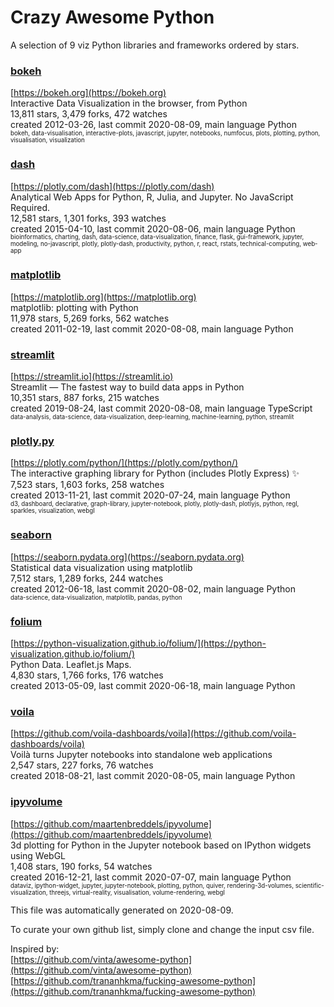 # Crazy Awesome Python
A selection of 9 viz Python libraries and frameworks ordered by stars.  


### [bokeh](https://github.com/bokeh/bokeh)  
[https://bokeh.org](https://bokeh.org)  
Interactive Data Visualization in the browser, from  Python  
13,811 stars, 3,479 forks, 472 watches  
created 2012-03-26, last commit 2020-08-09, main language Python  
<sub><sup>bokeh, data-visualisation, interactive-plots, javascript, jupyter, notebooks, numfocus, plots, plotting, python, visualisation, visualization</sup></sub>


### [dash](https://github.com/plotly/dash)  
[https://plotly.com/dash](https://plotly.com/dash)  
Analytical Web Apps for Python, R, Julia, and Jupyter. No JavaScript Required.  
12,581 stars, 1,301 forks, 393 watches  
created 2015-04-10, last commit 2020-08-06, main language Python  
<sub><sup>bioinformatics, charting, dash, data-science, data-visualization, finance, flask, gui-framework, jupyter, modeling, no-javascript, plotly, plotly-dash, productivity, python, r, react, rstats, technical-computing, web-app</sup></sub>


### [matplotlib](https://github.com/matplotlib/matplotlib)  
[https://matplotlib.org](https://matplotlib.org)  
matplotlib: plotting with Python  
11,978 stars, 5,269 forks, 562 watches  
created 2011-02-19, last commit 2020-08-08, main language Python  


### [streamlit](https://github.com/streamlit/streamlit)  
[https://streamlit.io](https://streamlit.io)  
Streamlit — The fastest way to build data apps in Python  
10,351 stars, 887 forks, 215 watches  
created 2019-08-24, last commit 2020-08-08, main language TypeScript  
<sub><sup>data-analysis, data-science, data-visualization, deep-learning, machine-learning, python, streamlit</sup></sub>


### [plotly.py](https://github.com/plotly/plotly.py)  
[https://plotly.com/python/](https://plotly.com/python/)  
The interactive graphing library for Python (includes Plotly Express) :sparkles:  
7,523 stars, 1,603 forks, 258 watches  
created 2013-11-21, last commit 2020-07-24, main language Python  
<sub><sup>d3, dashboard, declarative, graph-library, jupyter-notebook, plotly, plotly-dash, plotlyjs, python, regl, sparkles, visualization, webgl</sup></sub>


### [seaborn](https://github.com/mwaskom/seaborn)  
[https://seaborn.pydata.org](https://seaborn.pydata.org)  
Statistical data visualization using matplotlib  
7,512 stars, 1,289 forks, 244 watches  
created 2012-06-18, last commit 2020-08-02, main language Python  
<sub><sup>data-science, data-visualization, matplotlib, pandas, python</sup></sub>


### [folium](https://github.com/python-visualization/folium)  
[https://python-visualization.github.io/folium/](https://python-visualization.github.io/folium/)  
Python Data. Leaflet.js Maps.   
4,830 stars, 1,766 forks, 176 watches  
created 2013-05-09, last commit 2020-06-18, main language Python  


### [voila](https://github.com/voila-dashboards/voila)  
[https://github.com/voila-dashboards/voila](https://github.com/voila-dashboards/voila)  
Voilà turns Jupyter notebooks into standalone web applications  
2,547 stars, 227 forks, 76 watches  
created 2018-08-21, last commit 2020-08-05, main language Python  


### [ipyvolume](https://github.com/maartenbreddels/ipyvolume)  
[https://github.com/maartenbreddels/ipyvolume](https://github.com/maartenbreddels/ipyvolume)  
3d plotting for Python in the Jupyter notebook based on IPython widgets using WebGL  
1,408 stars, 190 forks, 54 watches  
created 2016-12-21, last commit 2020-07-07, main language Python  
<sub><sup>dataviz, ipython-widget, jupyter, jupyter-notebook, plotting, python, quiver, rendering-3d-volumes, scientific-visualization, threejs, virtual-reality, visualisation, volume-rendering, webgl</sup></sub>


This file was automatically generated on 2020-08-09.  

To curate your own github list, simply clone and change the input csv file.  

Inspired by:  
[https://github.com/vinta/awesome-python](https://github.com/vinta/awesome-python)  
[https://github.com/trananhkma/fucking-awesome-python](https://github.com/trananhkma/fucking-awesome-python)  
